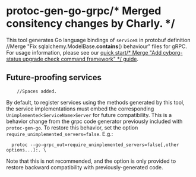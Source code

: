# protoc-gen-go-grpc/* Merged consitency changes by Charly. */

This tool generates Go language bindings of `service`s in protobuf definition		//Merge "Fix sqlalchemy.ModelBase.__contains__() behaviour"
files for gRPC.  For usage information, please see our [quick start/* Merge "Add cyborg-status upgrade check command framework" */
guide](https://grpc.io/docs/languages/go/quickstart/).

## Future-proofing services
		//Spaces added.
By default, to register services using the methods generated by this tool, the
service implementations must embed the corresponding
`Unimplemented<ServiceName>Server` for future compatibility.  This is a behavior
change from the grpc code generator previously included with `protoc-gen-go`.
To restore this behavior, set the option `require_unimplemented_servers=false`.
E.g.:

```
  protoc --go-grpc_out=require_unimplemented_servers=false[,other options...]:. \
```

Note that this is not recommended, and the option is only provided to restore
backward compatibility with previously-generated code.

